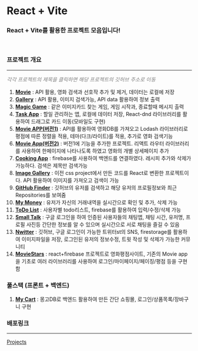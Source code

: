 # React + Vite

### React + Vite를 활용한 프로젝트 모음입니다!

</br>

### 프로젝트 개요

---

_<p style="color: gray">각각 프로젝트의 제목을 클릭하면 해당 프로젝트의 깃허브 주소로 이동<p>_

1. <a href="https://github.com/KaengEE/React-movieApp" style="font-weight: bold">Movie</a> : API 활용, 영화 검색과 선호작 추가 및 제거, 데이터는 로컬에 저장
2. <a href="https://github.com/KaengEE/React-gallery" style="font-weight: bold">Gallery</a> : API 활용, 이미지 검색가능, API data 활용하여 정보 출력
3. <a href="https://github.com/KaengEE/magicMemory" style="font-weight: bold">Magic Game</a> : 같은 이미지카드 찾는 게임, 게임 시작과, 종료할때 메시지 출력
4. <a href="https://github.com/KaengEE/React-taskApp" style="font-weight: bold">Task App</a> : 할일 관리하는 앱, 로컬에 데이터 저장, React-dnd 라이브러리를 활용하여 드래그로 카드 이동(모바일도 구현)
5. <a href="https://github.com/KaengEE/React-movieApp" style="font-weight: bold">Movie APP(버전1)</a> : API를 활용하여 영화DB를 가져오고 Lodash 라이브러리로 평점에 따른 정렬을 적용, 테마(다크/라이트)를 적용, 추가로 영화 검색기능
6. <a href="https://github.com/KaengEE/React-movieapp2" style="font-weight: bold">Movie App(버전2)</a> : 버전1에 기능을 추가한 프로젝트. 리액트 라우터 라이브러리를 사용하여 한페이지에 나타나도록 하였고 영화의 개별 상세페이지 추가
7. <a href="https://github.com/KaengEE/React-cooking-recipe" style="font-weight: bold">Cooking App</a> : firebase를 사용하여 백엔드를 연결하였다. 레시피 추가와 삭제가 가능하다. 검색은 제목만 검색가능
8. <a href="https://github.com/KaengEE/React-image-gallery" style="font-weight: bold">Image Gallery</a> : 이전 css project에서 만든 코드를 React로 변환한 프로젝트이다. API 활용하여 이미지를 가져오고 검색이 가능
9. <a href="https://github.com/KaengEE/React-Github-Finder" style="font-weight: bold">GitHub Finder</a> : 깃허브의 유저를 검색하고 해당 유저의 프로필정보와 최근 Repositories를 보여줌
10. <a href="https://github.com/KaengEE/React-my-money" style="font-weight: bold">My Money</a> : 유저가 자신의 거래내역을 실시간으로 확인 및 추가, 삭제 가능
11. <a href="https://github.com/KaengEE/FB9-todoList" style="font-weight: bold">ToDo List</a> : 사용자별 todo리스트, firebase를 활용하여 입력/수정/삭제 가능
12. <a href="https://github.com/KaengEE/React-chatApp" style="font-weight: bold">Small Talk</a> : 구글 로그인을 하여 인증된 사용자들의 채팅앱, 채팅 시간, 유저명, 프로필 사진등 간단한 정보를 알 수 있으며 실시간으로 서로 채팅을 즐길 수 있음
13. <a href="https://github.com/KaengEE/React-Nwitter" style="font-weight: bold">Nwitter</a> : 깃허브, 구글 로그인이 가능한 트위터st의 SNS, firestorage를 활용하여 이미지파일을 저장, 로그인된 유저의 정보수정, 트윗 작성 및 삭제가 가능한 커뮤니티
14. <a href="https://github.com/KaengEE/Movie-Stars" style="font-weight: bold">MovieStars</a> : react+firebase 프로젝트로 영화평점사이트, 기존의 Movie app을 기초로 여러 라이브러리를 사용하여 로그인/마이페이지/페이징/평점 등을 구현함

### 풀스택 (프론트 + 백엔드)

1. <a href="https://github.com/KaengEE/myCart" style="font-weight: bold">My Cart</a> : 몽고DB로 백엔드 활용하여 만든 간단 쇼핑몰, 로그인/상품목록/장바구니 구현

### 배포링크

---

<a href="https://react-projects-kaengee.netlify.app/">Projects</a>

